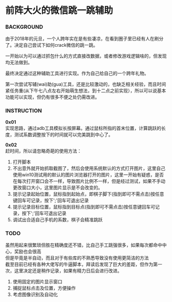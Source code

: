 #  前阵大火的微信跳一跳辅助  

### BACKGROUND    

由于2018年的元旦，一个人跨年实在是有些凄凉，在看到圈子里已经有人在刷分了。决定自己尝试下如何crack微信的跳一跳。  

一开始以为可以通过抓包什么的方式直接改数据，或者修改游戏逻辑啥的，但发现均无法做到。  

最终决定通过这种辅助工具进行实现。作为自己给自己的一个跨年礼物。  

第一次尝试写辅(wai)助(gua)工具，还是比较激动的，也缺乏相关经验，而且时间紧任务重(从下午七八点左右开始萌生想法，到十二点之前实现），所以可以说基本功能可以实现，但仍有很多不便之处仍需改进。  

### INSTRUCTION  

**0x01**    
实现思路，通过adb工具模拟长按屏幕。通过鼠标所指的首末位置，计算跳跃的长度，测试系数调整按下的时间就可以完美跳到中心了。  

**0x02**  
赶时间，所以请忽略奇葩的使用方法：
1. 打开脚本  
2. 不出意外就开始抓取截图了，然后会使用系统默认的方式打开图片，这里自己使用win10测试用的默认的图片浏览器打开的图片，这里一开始有疑惑，是否在每次打开窗口会不一样，导致图片比例不一样，但是经过测试，如果不手动更改窗口大小，这里图片显示是不会改变的。  
3. 提示记录起始位置，鼠标指到起始点，即棋子脚下(指到即可不需点击)按任意键回车可记录，按下';'回车可退出记录  
4. 提示记录目标位置，鼠标指到目标点(指到即可不需点击)按任意键回车可记录，按下';'回车可退出记录  
5. 调试出合适自己手机的系数，棋子会精准跳跃

### TODO  
虽然用起来很繁琐但胜在精确度还不错，比自己手工跳强很多，如果每次都命中中心，奖励也会很高  
但是毕竟是半自动，而且对于有些库的不熟悉导致没有使用更简洁的方法  
截至目前已经有各种大佬写的牛逼脚本，拜读后发现了巨大的差距，但作为第一次，这里决定还是稍作记录，如果有精力日后会进行改进。

1. 使用固定的图片显示窗口  
2. 捕捉鼠标点击及位置，方便操作  
3. 考虑图像识别及自动化